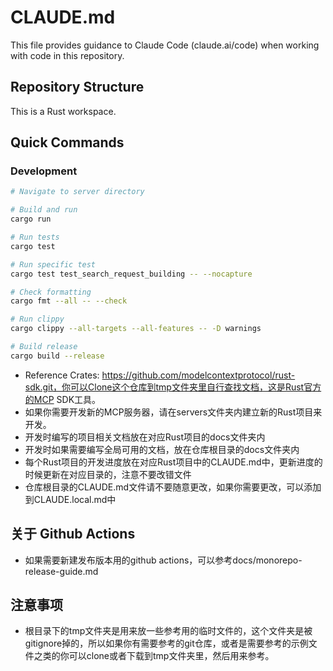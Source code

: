# CLAUDE.md

This file provides guidance to Claude Code (claude.ai/code) when working with code in this repository.

## Repository Structure

This is a Rust workspace.

## Quick Commands

### Development
```bash
# Navigate to server directory

# Build and run
cargo run

# Run tests
cargo test

# Run specific test
cargo test test_search_request_building -- --nocapture

# Check formatting
cargo fmt --all -- --check

# Run clippy
cargo clippy --all-targets --all-features -- -D warnings

# Build release
cargo build --release
```

- Reference Crates: https://github.com/modelcontextprotocol/rust-sdk.git，你可以Clone这个仓库到tmp文件夹里自行查找文档，这是Rust官方的MCP SDK工具。
- 如果你需要开发新的MCP服务器，请在servers文件夹内建立新的Rust项目来开发。
- 开发时编写的项目相关文档放在对应Rust项目的docs文件夹内
- 开发时如果需要编写全局可用的文档，放在仓库根目录的docs文件夹内
- 每个Rust项目的开发进度放在对应Rust项目中的CLAUDE.md中，更新进度的时候更新在对应目录的，注意不要改错文件
- 仓库根目录的CLAUDE.md文件请不要随意更改，如果你需要更改，可以添加到CLAUDE.local.md中
## 关于 Github Actions
- 如果需要新建发布版本用的github actions，可以参考docs/monorepo-release-guide.md
## 注意事项
- 根目录下的tmp文件夹是用来放一些参考用的临时文件的，这个文件夹是被gitignore掉的，所以如果你有需要参考的git仓库，或者是需要参考的示例文件之类的你可以clone或者下载到tmp文件夹里，然后用来参考。
